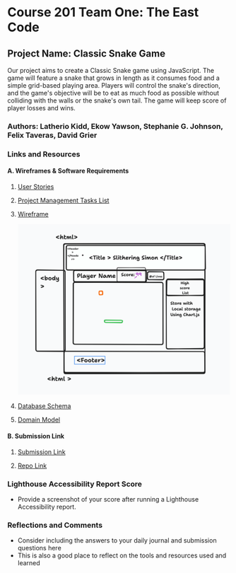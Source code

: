 # Course 201 Team One: The East Code

## Project Name: Classic Snake Game

Our project aims to create a Classic Snake game using JavaScript. The game will feature a snake that grows in length as it consumes food and a simple grid-based playing area. Players will control the snake's direction, and the game's objective will be to eat as much food as possible without colliding with the walls or the snake's own tail. The game will keep score of player losses and wins.

### Authors: Latherio Kidd, Ekow Yawson, Stephanie G. Johnson, Felix Taveras, David Grier

### Links and Resources

#### A. Wireframes & Software Requirements

1. [User Stories](https://docs.google.com/document/d/1WjaIpBPHJSYX6xikpz2NYYcdhOgO1v_t4116xb7SXDI/edit?usp=sharing)

2. [Project Management Tasks List](https://app.asana.com/0/1205909841408792/1205909841408792)

3. [Wireframe](Wireframe&Reqs/kiddsidea.tldr)

    ![Wireframe Image](Wireframe&Reqs/wireframe.png)

4. [Database Schema](Wireframe&Reqs/databaseschema.md)

5. [Domain Model](Wireframe&Reqs/domain-model.md)

#### B. Submission Link

1. [Submission Link](https://theeastcode.github.io/ClassicSnakeGame/)

2. [Repo Link](https://github.com/TheEastCode/ClassicSnakeGame.git)


### Lighthouse Accessibility Report Score

* Provide a screenshot of your score after running a Lighthouse Accessibility report.

### Reflections and Comments

* Consider including the answers to your daily journal and submission questions here
* This is also a good place to reflect on the tools and resources used and learned
